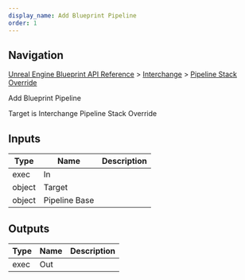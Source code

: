 ```yaml
---
display_name: Add Blueprint Pipeline
order: 1
---
```

## Navigation

[Unreal Engine Blueprint API Reference](https://dev.epicgames.com/documentation/en-us/unreal-engine/BlueprintAPI) > [Interchange](https://dev.epicgames.com/documentation/en-us/unreal-engine/BlueprintAPI/Interchange) > [Pipeline Stack Override](https://dev.epicgames.com/documentation/en-us/unreal-engine/BlueprintAPI/Interchange/PipelineStackOverride)

Add Blueprint Pipeline

Target is Interchange Pipeline Stack Override

## Inputs

| Type | Name | Description |
| --- | --- | --- |
| exec | In |  |
| object | Target |  |
| object | Pipeline Base |  |

## Outputs

| Type | Name | Description |
| --- | --- | --- |
| exec | Out |  |
